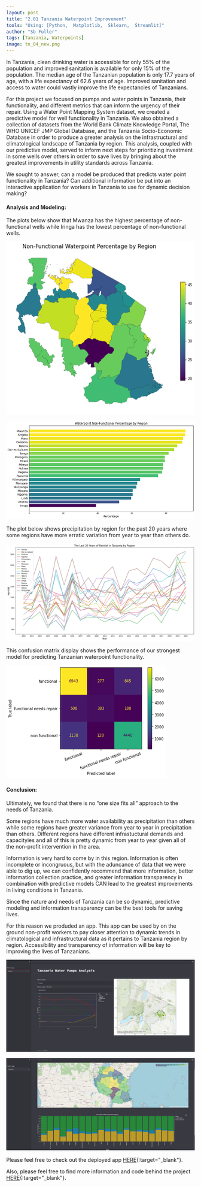 ```yaml
---
layout: post
title: "2.01 Tanzania Waterpoint Improvement"
tools: "Using: [Python,  Matplotlib,  Sklearn,  Streamlit]"
author: "Sb Fuller"
tags: [Tanzania, Waterpoints]
image: tn_04_new.png
---
```


In Tanzania, clean drinking water is accessible for only 55% of the population and improved sanitation is available for only 15% of the population. The median age of the Tanzanian population is only 17.7 years of age, with a life expectancy of 62.6 years of age. Improved sanitation and access to water could vastly improve the life expectancies of Tanzanians.

For this project we focused on pumps and water points in Tanzania, their functionality, and different metrics that can inform the urgency of their repair. Using a Water Point Mapping System dataset, we created a predictive model for well functionality in Tanzania. We also obtained a collection of datasets from the World Bank Climate Knowledge Portal, The WHO UNICEF JMP Global Database, and the Tanzania Socio-Economic Database in order to produce a greater analysis on the infrastructural and climatological landscape of Tanzania by region. This analysis, coupled with our predictive model, served to inform next steps for prioritizing investment in some wells over others in order to save lives by bringing about the greatest improvements in utility standards across Tanzania.

We sought to answer, can a model be produced that predicts water point functionality in Tanzania? Can additional information be put into an interactive application for workers in Tanzania to use for dynamic decision making?

#### Analysis and Modeling:

The plots below show that Mwanza has the highest percentage of non-functional wells while Iringa has the lowest percentage of non-functional wells. 

![ ](./assets/img/geo_wpt_nonfunc.png)

![ ](./assets/img/wtp_nonfunc_per.png)

The plot below shows precipitation by region for the past 20 years where some regions have more erratic variation from year to year than others do.

![ ](./assets/img/precip_region_20.png)

This confusion matrix display shows the performance of our strongest model for predicting Tanzanian waterpoint functionality. 

![ ](./assets/img/cmd.png)


#### Conclusion:

Ultimately, we found that there is no “one size fits all” approach to the needs of Tanzania.

Some regions have much more water availability as precipitation than others while some regions have greater variance from year to year in precipitation than others. Different regions have different infrastuctural demands and capacityies and all of this is pretty dynamic from year to year given all of the non-profit intervention in the area.

Information is very hard to come by in this region. Information is often incomplete or incongruous, but with the aduncance of data that we were able to dig up, we can confidently recommend that more information, better information collection practice, and greater information transparency in combination with predictive models CAN lead to the greatest improvements in living conditions in Tanzania.

Since the nature and needs of Tanzania can be so dynamic, predictive modeling and information transparency can be the best tools for saving lives.

For this reason we produded an app. This app can be used by on the ground non-profit workers to pay closer attention to dynamic trends in climatological and infrastructural data as it pertains to Tanzania region by region. Accessibility and transparency of information will be key to improving the lives of Tanzanians.

![ ](./assets/img/app1.png)

![ ](./assets/img/app2.png)

Please feel free to check out the deployed app [HERE](https://share.streamlit.io/jpetersen626/tanzania-group-project/main/app-streamlit.py){:target="_blank"}.


Also, please feel free to find more information and code behind the project [HERE](https://github.com/sbfullerstudio/Tanzania_Waterpoint_Improvement){:target="_blank"}.

